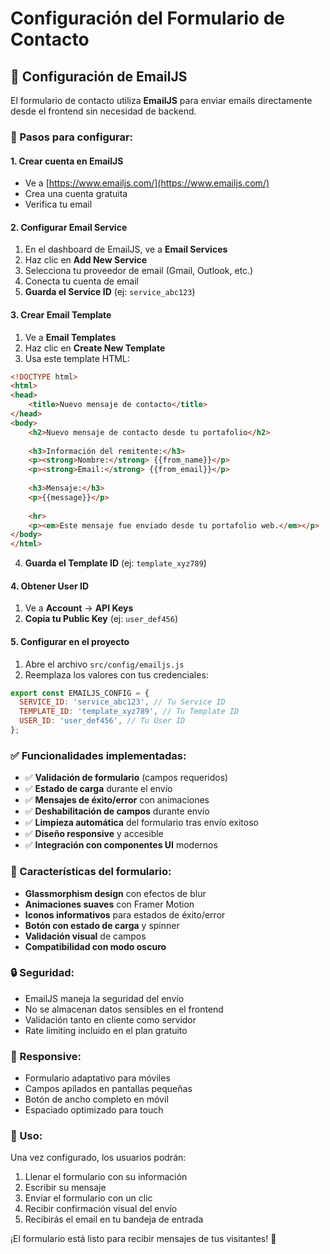 # Configuración del Formulario de Contacto

## 📧 Configuración de EmailJS

El formulario de contacto utiliza **EmailJS** para enviar emails directamente desde el frontend sin necesidad de backend.

### 🔧 Pasos para configurar:

#### 1. Crear cuenta en EmailJS
- Ve a [https://www.emailjs.com/](https://www.emailjs.com/)
- Crea una cuenta gratuita
- Verifica tu email

#### 2. Configurar Email Service
1. En el dashboard de EmailJS, ve a **Email Services**
2. Haz clic en **Add New Service**
3. Selecciona tu proveedor de email (Gmail, Outlook, etc.)
4. Conecta tu cuenta de email
5. **Guarda el Service ID** (ej: `service_abc123`)

#### 3. Crear Email Template
1. Ve a **Email Templates**
2. Haz clic en **Create New Template**
3. Usa este template HTML:

```html
<!DOCTYPE html>
<html>
<head>
    <title>Nuevo mensaje de contacto</title>
</head>
<body>
    <h2>Nuevo mensaje de contacto desde tu portafolio</h2>
    
    <h3>Información del remitente:</h3>
    <p><strong>Nombre:</strong> {{from_name}}</p>
    <p><strong>Email:</strong> {{from_email}}</p>
    
    <h3>Mensaje:</h3>
    <p>{{message}}</p>
    
    <hr>
    <p><em>Este mensaje fue enviado desde tu portafolio web.</em></p>
</body>
</html>
```

4. **Guarda el Template ID** (ej: `template_xyz789`)

#### 4. Obtener User ID
1. Ve a **Account** → **API Keys**
2. **Copia tu Public Key** (ej: `user_def456`)

#### 5. Configurar en el proyecto
1. Abre el archivo `src/config/emailjs.js`
2. Reemplaza los valores con tus credenciales:

```javascript
export const EMAILJS_CONFIG = {
  SERVICE_ID: 'service_abc123', // Tu Service ID
  TEMPLATE_ID: 'template_xyz789', // Tu Template ID
  USER_ID: 'user_def456', // Tu User ID
};
```

### ✅ Funcionalidades implementadas:

- ✅ **Validación de formulario** (campos requeridos)
- ✅ **Estado de carga** durante el envío
- ✅ **Mensajes de éxito/error** con animaciones
- ✅ **Deshabilitación de campos** durante envío
- ✅ **Limpieza automática** del formulario tras envío exitoso
- ✅ **Diseño responsive** y accesible
- ✅ **Integración con componentes UI** modernos

### 🎨 Características del formulario:

- **Glassmorphism design** con efectos de blur
- **Animaciones suaves** con Framer Motion
- **Iconos informativos** para estados de éxito/error
- **Botón con estado de carga** y spinner
- **Validación visual** de campos
- **Compatibilidad con modo oscuro**

### 🔒 Seguridad:

- EmailJS maneja la seguridad del envío
- No se almacenan datos sensibles en el frontend
- Validación tanto en cliente como servidor
- Rate limiting incluido en el plan gratuito

### 📱 Responsive:

- Formulario adaptativo para móviles
- Campos apilados en pantallas pequeñas
- Botón de ancho completo en móvil
- Espaciado optimizado para touch

### 🚀 Uso:

Una vez configurado, los usuarios podrán:
1. Llenar el formulario con su información
2. Escribir su mensaje
3. Enviar el formulario con un clic
4. Recibir confirmación visual del envío
5. Recibirás el email en tu bandeja de entrada

¡El formulario está listo para recibir mensajes de tus visitantes! 🎉 